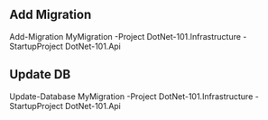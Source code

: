 ## Add Migration
Add-Migration MyMigration -Project DotNet-101.Infrastructure -StartupProject DotNet-101.Api
## Update DB
Update-Database MyMigration -Project DotNet-101.Infrastructure -StartupProject DotNet-101.Api

